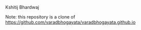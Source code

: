 Kshitij Bhardwaj

Note: this repository is a clone of https://github.com/varadbhogayata/varadbhogayata.github.io